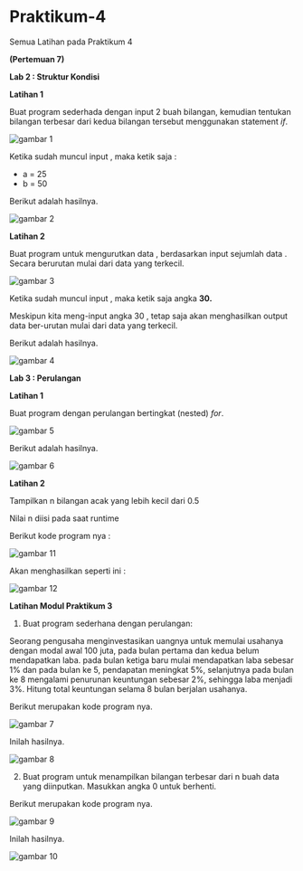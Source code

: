 # Praktikum-4
Semua Latihan pada Praktikum 4

**(Pertemuan 7)**

**Lab 2 : Struktur Kondisi**

**Latihan 1**

Buat program sederhada dengan input 2 buah bilangan, kemudian tentukan bilangan terbesar dari kedua bilangan tersebut
menggunakan statement *if*.

![gambar 1](screenshot/ss3.png)

Ketika sudah muncul input , maka ketik saja :
- a = 25
- b = 50

Berikut adalah hasilnya.

![gambar 2](screenshot/ss4.png)

**Latihan 2**

Buat program untuk mengurutkan data , berdasarkan input sejumlah data . Secara berurutan mulai dari data yang terkecil.

![gambar 3](screenshot/ss1.png)

Ketika sudah muncul input , maka ketik saja angka **30.**

Meskipun kita meng-input angka 30 , tetap saja akan menghasilkan output data ber-urutan mulai dari data yang terkecil.

Berikut adalah hasilnya.

![gambar 4](screenshot/ss2.png)


**Lab 3 : Perulangan**

**Latihan 1**

Buat program dengan perulangan bertingkat (nested) *for*.

![gambar 5](screenshot/ss5.png)

Berikut adalah hasilnya.

![gambar 6](screenshot/ss6.png)

**Latihan 2**

Tampilkan n bilangan acak yang lebih kecil dari 0.5

Nilai n diisi pada saat runtime

Berikut kode program nya :

![gambar 11](screenshot/ss12.png)

Akan menghasilkan seperti ini :

![gambar 12](screenshot/ss11.png)


**Latihan Modul Praktikum 3**

1. Buat program sederhana dengan perulangan:

Seorang pengusaha menginvestasikan uangnya untuk memulai usahanya dengan modal awal 100 juta, pada bulan pertama dan kedua belum mendapatkan laba. pada bulan ketiga baru mulai mendapatkan laba sebesar 1% dan pada bulan ke 5, pendapatan meningkat 5%, selanjutnya pada bulan ke 8 mengalami penurunan keuntungan sebesar 2%, sehingga laba menjadi 3%. Hitung total keuntungan selama 8 bulan berjalan usahanya.

Berikut merupakan kode program nya.

![gambar 7](screenshot/ss7.png)

Inilah hasilnya.

![gambar 8](screenshot/ss8.png)

2. Buat program untuk menampilkan bilangan terbesar dari n buah data yang diinputkan. Masukkan angka 0 untuk berhenti.

Berikut merupakan kode program nya.

![gambar 9](screenshot/ss9.png)

Inilah hasilnya.

![gambar 10](screenshot/ss10.png)

